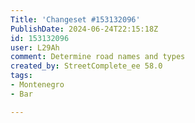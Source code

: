 ```yaml
---
Title: 'Changeset #153132096'
PublishDate: 2024-06-24T22:15:18Z
id: 153132096
user: L29Ah
comment: Determine road names and types
created_by: StreetComplete_ee 58.0
tags:
- Montenegro
- Bar

---
```

